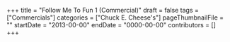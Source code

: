 +++
title = "Follow Me To Fun 1 (Commercial)"
draft = false
tags = ["Commercials"]
categories = ["Chuck E. Cheese's"]
pageThumbnailFile = ""
startDate = "2013-00-00"
endDate = "0000-00-00"
contributors = []
+++
